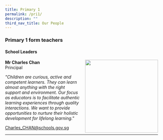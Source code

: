 ```yaml
---
title: Primary 1
permalink: /pri1/
description: ""
third_nav_title: Our People
---
```

### Primary 1 form teachers
#### School Leaders

<img src="/images/Our Staff/EAS and Others/ae1.png" style="width:240px;height:240px;margin-left:15px;" align = "right"> **Mr Charles Chan**  
Principal  
  
_"Children are curious, active and competent learners. They can learn almost anything with the right support and environment. Our focus as educators is to facilitate authentic learning experiences through quality interactions. We want to provide opportunities to nurture their holistic development for lifelong learning."_

[Charles\_CHAN@schools.gov.sg](mailto:Charles_CHAN@schools.gov.sg)
* * *
